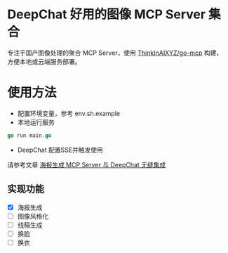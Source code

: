 # DeepChat 好用的图像 MCP Server 集合

专注于国产图像处理的聚合 MCP Server，使用 [ThinkInAIXYZ/go-mcp](https://github.com/ThinkInAIXYZ/go-mcp) 构建，方便本地或云端服务部署。

# 使用方法

- 配置环境变量，参考 env.sh.example
- 本地运行服务

```go
go run main.go
```
- DeepChat 配置SSE并触发使用

请参考文章 [海报生成 MCP Server 与 DeepChat 无缝集成](https://mp.weixin.qq.com/s/Ux24y0iWek9fMXt2tVfC6w)

## 实现功能

- [x] 海报生成
- [ ] 图像风格化
- [ ] 线稿生成
- [ ] 换脸
- [ ] 换衣 
